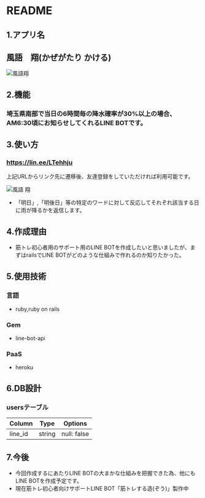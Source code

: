 # README

## 1.アプリ名
## 風語　翔(かぜがたり かける)

![風語翔](https://user-images.githubusercontent.com/63190202/89417412-9e900d00-d769-11ea-8345-8327413db778.JPG)

## 2.機能
### 埼玉県南部で当日の6時間毎の降水確率が30%以上の場合、AM6:30頃にお知らせしてくれるLINE BOTです。

## 3.使い方
### https://lin.ee/LTehhju
 上記URLからリンク先に遷移後、友達登録をしていただければ利用可能です。

![風語 翔](https://user-images.githubusercontent.com/63190202/90083264-025b9c80-dd4d-11ea-9a64-8ab5fb20c5ab.JPG)

- 「明日」,「明後日」等の特定のワードに対して反応してそれぞれ該当する日に雨が降るかを返信します。

## 4.作成理由
- 筋トレ初心者用のサポート用のLINE BOTを作成したいと思いましたが、まずはrailsでLINE BOTがどのような仕組みで作れるのか知りたかった。

## 5.使用技術
### 言語
- ruby,ruby on rails
### Gem
- line-bot-api
### PaaS
- heroku

## 6.DB設計
### usersテーブル
|Column|Type|Options|
|------|----|-------|
|line_id|string|null: false|

## 7.今後
- 今回作成するにあたりLINE BOTの大まかな仕組みを把握できた為、他にもLINE BOTを作成予定です。
- 現在筋トレ初心者向けサポートLINE BOT「筋トレする造(ぞう)」製作中



